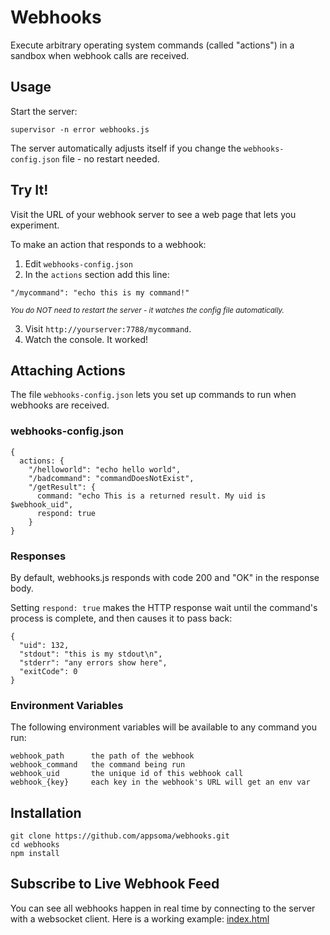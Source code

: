 # Webhooks

Execute arbitrary operating system commands (called "actions") in a sandbox when webhook calls are received.

## Usage
Start the server:
```
supervisor -n error webhooks.js
```

The server automatically adjusts itself if you change the `webhooks-config.json` file - no restart needed.

## Try It!
Visit the URL of your webhook server to see a web page that lets you experiment.

To make an action that responds to a webhook:

1. Edit `webhooks-config.json`
2. In the `actions` section add this line:
  ```
  "/mycommand": "echo this is my command!"
  ```
  *<sub>You do NOT need to restart the server - it watches the config file automatically.</sub>*

3. Visit `http://yourserver:7788/mycommand`.
4. Watch the console. It worked!


## Attaching Actions

The file `webhooks-config.json` lets you set up commands to run when webhooks are received.

### webhooks-config.json

```
{
  actions: {
    "/helloworld": "echo hello world",
    "/badcommand": "commandDoesNotExist",
    "/getResult": {
      command: "echo This is a returned result. My uid is $webhook_uid",
      respond: true
    }
}
```

### Responses

By default, webhooks.js responds with code 200 and "OK" in the response body.

Setting `respond: true` makes the HTTP response wait until the command's process is complete, and then causes it to pass back:
```
{
  "uid": 132,
  "stdout": "this is my stdout\n",
  "stderr": "any errors show here",
  "exitCode": 0
}
```

### Environment Variables

The following environment variables will be available to any command
you run:
```
webhook_path      the path of the webhook
webhook_command   the command being run
webhook_uid       the unique id of this webhook call
webhook_{key}     each key in the webhook's URL will get an env var
```

## Installation
```
git clone https://github.com/appsoma/webhooks.git
cd webhooks
npm install
```

## Subscribe to Live Webhook Feed

You can see all webhooks happen in real time by connecting to the server with a websocket client. Here is a working example: <a href="https://github.com/appsoma/webhooks/blob/master/index.html">index.html</a>
